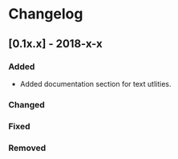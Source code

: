 # Changelog

## [0.1x.x] - 2018-x-x

### Added

- Added documentation section for text utlities.

### Changed

### Fixed

### Removed
